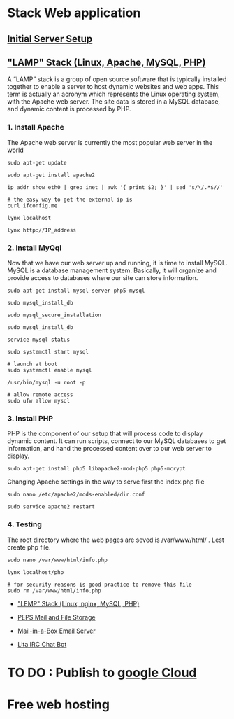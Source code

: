 # Stack Web application 

## [Initial Server Setup](https://www.digitalocean.com/community/tutorials/initial-server-setup-with-ubuntu-14-04)

## ["LAMP" Stack (Linux, Apache, MySQL, PHP)](https://www.digitalocean.com/community/tutorials/how-to-install-linux-apache-mysql-php-lamp-stack-on-ubuntu-14-04)

A “LAMP” stack is a group of open source software that is typically installed together to enable a server to host dynamic websites and web apps. This term is actually an acronym which represents the Linux operating system, with the Apache web server. The site data is stored in a MySQL database, and dynamic content is processed by PHP.

### 1. Install Apache
The Apache web server is currently the most popular web server in the world

    sudo apt-get update

    sudo apt-get install apache2

    ip addr show eth0 | grep inet | awk '{ print $2; }' | sed 's/\/.*$//'
    
    # the easy way to get the external ip is
    curl ifconfig.me

    lynx localhost

    lynx http://IP_address


### 2. Install MyQql
Now that we have our web server up and running, it is time to install MySQL. MySQL is a database management system. Basically, it will organize and provide access to databases where our site can store information.

    sudo apt-get install mysql-server php5-mysql

    sudo mysql_install_db

    sudo mysql_secure_installation

    sudo mysql_install_db

    service mysql status

    sudo systemctl start mysql

    # launch at boot
    sudo systemctl enable mysql

    /usr/bin/mysql -u root -p

    # allow remote access
    sudo ufw allow mysql


### 3. Install PHP
PHP is the component of our setup that will process code to display dynamic content. It can run scripts, connect to our MySQL databases to get information, and hand the processed content over to our web server to display.


    sudo apt-get install php5 libapache2-mod-php5 php5-mcrypt

Changing Apache settings in the way to serve first the index.php file

    sudo nano /etc/apache2/mods-enabled/dir.conf

    sudo service apache2 restart


### 4. Testing
The root directory where the web pages are seved is /var/www/html/ . Lest create php file.

    sudo nano /var/www/html/info.php

    lynx localhost/php

    # for security reasons is good practice to remove this file
    sudo rm /var/www/html/info.php



- ["LEMP" Stack (Linux, nginx, MySQL, PHP)](https://www.digitalocean.com/community/tutorials/how-to-install-linux-nginx-mysql-php-lemp-stack-on-ubuntu-14-04)

- [PEPS Mail and File Storage](https://www.digitalocean.com/community/tutorials/how-to-run-your-own-mail-server-and-file-storage-with-peps-on-ubuntu-14-04)

- [Mail-in-a-Box Email Server](https://www.digitalocean.com/community/tutorials/how-to-run-your-own-mail-server-with-mail-in-a-box-on-ubuntu-14-04)

- [Lita IRC Chat Bot](https://www.digitalocean.com/community/tutorials/how-to-install-the-lita-chat-bot-for-irc-on-ubuntu-14-04)


# TO DO : Publish to [google Cloud](https://www.christitus.com/wordpress-google-cloud-platform/)
# Free web hosting

